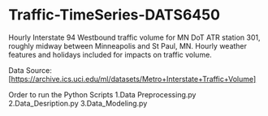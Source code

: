 # Traffic-TimeSeries-DATS6450


Hourly Interstate 94 Westbound traffic volume for MN DoT ATR station 301, roughly midway between Minneapolis and St Paul, MN. Hourly weather features and holidays included for impacts on traffic volume.

Data Source: [https://archive.ics.uci.edu/ml/datasets/Metro+Interstate+Traffic+Volume]


Order to run the Python Scripts
1.Data Preprocessing.py
2.Data_Desription.py
3.Data_Modeling.py
